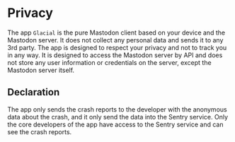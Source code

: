 # Privacy

The app `Glacial` is the pure Mastodon client based on your device and the Mastodon server. It does not collect
any personal data and sends it to any 3rd party. The app is designed to respect your privacy and not to track you
in any way. It is designed to access the Mastodon server by API and does not store any user information or credentials
on the server, except the Mastodon server itself.

## Declaration

The app only sends the crash reports to the developer with the anonymous data about the crash, and it only send the
data into the Sentry service. Only the core developers of the app have access to the Sentry service and can see the
crash reports.
